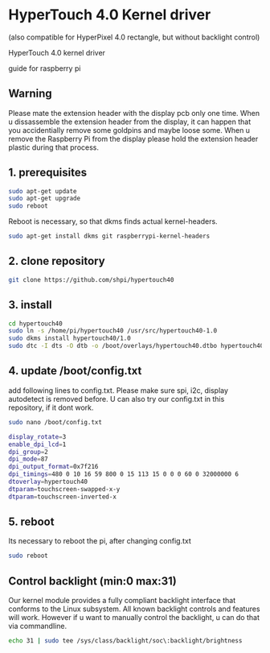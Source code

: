 # HyperTouch 4.0 Kernel driver

(also compatible for HyperPixel 4.0 rectangle, but without backlight control)

HyperTouch 4.0 kernel driver

guide for raspberry pi 

## Warning

Please mate the extension header with the display pcb only one time. When u dissassemble the extension header from the display,
it can happen that you accidentially remove some goldpins and maybe loose some. When u remove the Raspberry Pi from the display please hold the extension header plastic during that process.

## 1. prerequisites
```bash
sudo apt-get update
sudo apt-get upgrade
sudo reboot
```

Reboot is necessary, so that dkms finds actual kernel-headers.


```bash
sudo apt-get install dkms git raspberrypi-kernel-headers
```

## 2. clone repository

```bash
git clone https://github.com/shpi/hypertouch40
```

## 3. install
```bash
cd hypertouch40
sudo ln -s /home/pi/hypertouch40 /usr/src/hypertouch40-1.0
sudo dkms install hypertouch40/1.0 
sudo dtc -I dts -O dtb -o /boot/overlays/hypertouch40.dtbo hypertouch40.dts
```
   

## 4. update /boot/config.txt

add following lines to config.txt. Please make sure spi, i2c, display autodetect is removed before. U can also try our config.txt in this repository, if it dont work.

```bash
sudo nano /boot/config.txt
```

```bash
display_rotate=3
enable_dpi_lcd=1
dpi_group=2
dpi_mode=87
dpi_output_format=0x7f216
dpi_timings=480 0 10 16 59 800 0 15 113 15 0 0 0 60 0 32000000 6
dtoverlay=hypertouch40
dtparam=touchscreen-swapped-x-y
dtparam=touchscreen-inverted-x
```
## 5. reboot

Its necessary to reboot the pi, after changing config.txt

```bash
sudo reboot
```


## Control backlight (min:0 max:31)

Our kernel module provides a fully compliant backlight interface that conforms to the Linux subsystem. All known
backlight controls and features will work. However if u want to manually control the backlight,
u can do that via commandline.

```bash
echo 31 | sudo tee /sys/class/backlight/soc\:backlight/brightness
```


